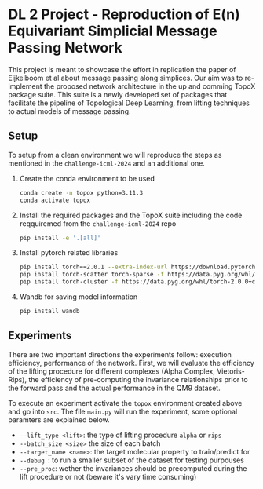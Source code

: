 # DL 2 Project - Reproduction of E(n) Equivariant Simplicial Message Passing Network

This project is meant to showcase the effort in replication the paper of Eijkelboom et al about message passing along simplices. Our aim was to re-implement the proposed network architecture in the up and comming TopoX package suite. This suite is a newly developed set of packages that facilitate the pipeline of Topological Deep Learning, from lifting techniques to actual models of message passing.

## Setup
To setup from a clean environment we will reproduce the steps as mentioned in the `challenge-icml-2024` and an additional one.

1. Create the conda environment to be used
   ```bash
   conda create -n topox python=3.11.3
   conda activate topox
   ```
2. Install the required packages and the TopoX suite including the code reqquiremed from the `challenge-icml-2024` repo
   ```bash
   pip install -e '.[all]'
   ```
3. Install pytorch related libraries

      ```bash
      pip install torch==2.0.1 --extra-index-url https://download.pytorch.org/whl/cu115
      pip install torch-scatter torch-sparse -f https://data.pyg.org/whl/torch-2.0.1+cu115.html
      pip install torch-cluster -f https://data.pyg.org/whl/torch-2.0.0+cu115.html
      ```
4. Wandb for saving model information
    ```bash
    pip install wandb
    ```
## Experiments

There are two important directions the experiments follow: execution efficiency, performance of the network.
First, we will evaluate the efficiency of the lifting procedure for different complexes (Alpha Complex, Vietoris-Rips), the efficiency of pre-computing the invariance relationships prior to the forward pass and the actual
performance in the QM9 dataset.

To execute an experiment activate the `topox` environment created above and go into `src`. The file `main.py` will
run the experiment, some optional paramters are explained below.

+ `--lift_type <lift>`: the type of lifting procedure `alpha` or `rips`
+ `--batch_size <size>` the size of each batch
+ `--target_name <name>`: the target molecular property to train/predict for
+ `--debug `: to run a smaller subset of the dataset for testing purpouses
+ `--pre_proc`: wether the invariances should be precomputed during the lift procedure or not (beware it's vary time consuming)

